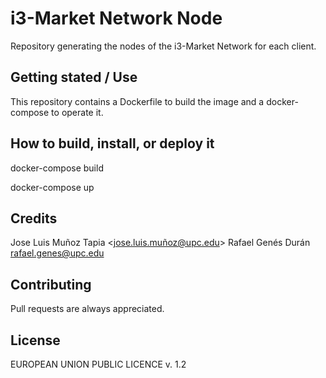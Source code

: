 # i3-Market Network Node

Repository generating the nodes of the i3-Market Network for each client.

## Getting stated / Use

This repository contains a Dockerfile to build the image and a docker-compose to operate it.

## How to build, install, or deploy it

docker-compose build  

docker-compose up  

## Credits

Jose Luis Muñoz Tapia <jose.luis.muñoz@upc.edu>
Rafael Genés Durán <rafael.genes@upc.edu>

## Contributing

Pull requests are always appreciated.

## License

EUROPEAN UNION PUBLIC LICENCE v. 1.2
